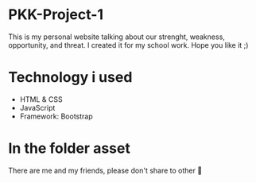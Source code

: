 # PKK-Project-1
This is my personal website talking about our strenght, weakness, opportunity, and threat. I created it for my school work. Hope you like it ;)

# Technology i used
- HTML & CSS
- JavaScript
- Framework: Bootstrap

# In the folder asset
There are me and my friends, please don't share to other 🤫 
